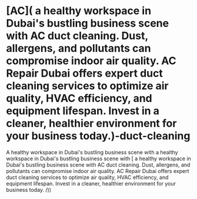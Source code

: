 # [AC]( a healthy workspace in Dubai's bustling business scene with AC duct cleaning. Dust, allergens, and pollutants can compromise indoor air quality. AC Repair Dubai offers expert duct cleaning services to optimize air quality, HVAC efficiency, and equipment lifespan. Invest in a cleaner, healthier environment for your business today.)-duct-cleaning
A healthy workspace in Dubai's bustling business scene with a healthy workspace in Dubai's bustling business scene with [ a healthy workspace in Dubai's bustling business scene with AC duct cleaning. Dust, allergens, and pollutants can compromise indoor air quality. AC Repair Dubai offers expert duct cleaning services to optimize air quality, HVAC efficiency, and equipment lifespan. Invest in a cleaner, healthier environment for your business today.
/)) 

